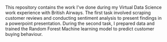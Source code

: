 This repository contains the work I've done during my Virtual Data Science work experience with British Airways. 
The first task involved scraping customer reviews and conducting sentiment analysis to present findings in a powerpoint presentation.
During the second task, I prepared data and trained the Random Forest Machine learning model to predict customer buying behaviour.
